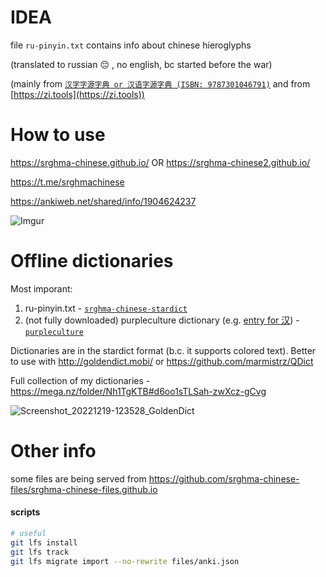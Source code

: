 # IDEA

file `ru-pinyin.txt` contains info about chinese hieroglyphs

(translated to russian 😔 , no english, bc started before the war)

(mainly from [`汉字字源字典 or 汉语字源字典 (ISBN: 9787301046791)`](https://chinese.stackexchange.com/questions/53487) and from [https://zi.tools](https://zi.tools))

# How to use

https://srghma-chinese.github.io/
OR https://srghma-chinese2.github.io/

https://t.me/srghmachinese

https://ankiweb.net/shared/info/1904624237

![Imgur](https://i.imgur.com/KTuAfyY.png?1)

# Offline dictionaries

Most imporant:
1. ru-pinyin.txt - [`srghma-chinese-stardict`](https://mega.nz/folder/wkFR2JgY#WgNY62j4FfP17UlKRys0xQ)
2. (not fully downloaded) purpleculture dictionary (e.g. [entry for 汉](https://www.purpleculture.net/dictionary-details/?word=%E6%B1%89)) - [`purpleculture`](https://mega.nz/folder/0gM1HIaD#tQ4jdT1YbwnmGTiKZc93hg)

Dictionaries are in the stardict format (b.c. it supports colored text). Better to use with http://goldendict.mobi/ or https://github.com/marmistrz/QDict

Full collection of my dictionaries - https://mega.nz/folder/Nh1TgKTB#d6oo1sTLSah-zwXcz-gCvg

![Screenshot_20221219-123528_GoldenDict](https://user-images.githubusercontent.com/7573215/208418832-9e3e94b1-7c58-4b43-a95c-f210152cb6be.jpg)

# Other info

some files are being served from https://github.com/srghma-chinese-files/srghma-chinese-files.github.io

#### scripts

```sh
# useful
git lfs install
git lfs track
git lfs migrate import --no-rewrite files/anki.json
```
